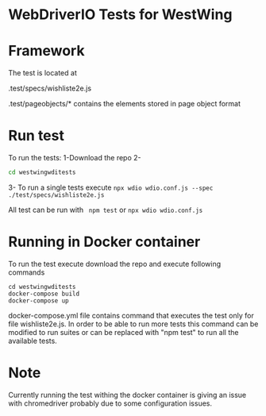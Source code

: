 # WebDriverIO Tests for WestWing

# Framework
The test is located at

.test/specs/wishliste2e.js 

.test/pageobjects/* contains the elements stored in page object format

# Run test
To run the tests:
1-Download the repo
2-
```cmd
cd westwingwditests
```
3- To run a single tests execute
```npx wdio wdio.conf.js --spec ./test/specs/wishliste2e.js```

All test can be run with
``` npm test```
or ```npx wdio wdio.conf.js```

# Running in Docker container
To run the test execute download the repo and execute following commands


```docker
cd westwingwditests
docker-compose build
docker-compose up
```

docker-compose.yml file contains command that executes the test only for file wishliste2e.js.
In order to be able to run more tests this command can be modified to run suites or can be replaced with "npm test" to run all the available tests.

# Note
Currently running the test withing the docker container is giving an issue with chromedriver probably due to some configuration issues.

